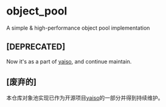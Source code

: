 # object_pool
A simple &amp; high-performance object pool implementation

## [DEPRECATED]
Now it's as a part of [yaiso](https://github.com/yasio/yasio/blob/master/yasio/detail/object_pool.hpp), and continue maintain.

## [废弃的]
本仓库对象池实现已作为开源项目[yaiso](https://github.com/yasio/yasio/blob/master/yasio/detail/object_pool.hpp)的一部分并得到持续维护。

